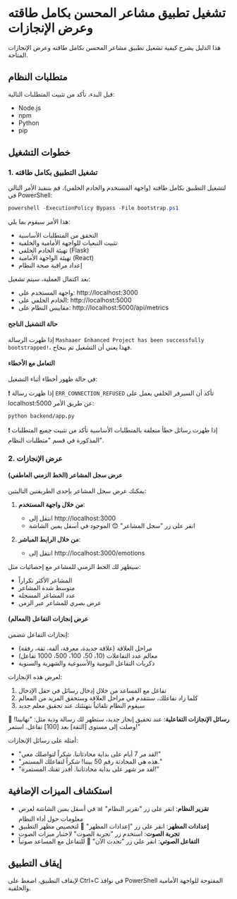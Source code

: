 # تشغيل تطبيق مشاعر المحسن بكامل طاقته وعرض الإنجازات

هذا الدليل يشرح كيفية تشغيل تطبيق مشاعر المحسن بكامل طاقته وعرض الإنجازات المتاحة.

## متطلبات النظام

قبل البدء، تأكد من تثبيت المتطلبات التالية:
- Node.js
- npm
- Python
- pip

## خطوات التشغيل

### 1. تشغيل التطبيق بكامل طاقته

لتشغيل التطبيق بكامل طاقته (واجهة المستخدم والخادم الخلفي)، قم بتنفيذ الأمر التالي في PowerShell:

```powershell
powershell -ExecutionPolicy Bypass -File bootstrap.ps1
```

هذا الأمر سيقوم بما يلي:
- التحقق من المتطلبات الأساسية
- تثبيت التبعيات للواجهة الأمامية والخلفية
- تهيئة الخادم الخلفي (Flask)
- تهيئة الواجهة الأمامية (React)
- إعداد مراقبة صحة النظام

بعد اكتمال العملية، سيتم تشغيل:
- واجهة المستخدم على: http://localhost:3000
- الخادم الخلفي على: http://localhost:5000
- مقاييس النظام على: http://localhost:5000/api/metrics

#### حالة التشغيل الناجح

إذا ظهرت الرسالة `Mashaaer Enhanced Project has been successfully bootstrapped!`، فهذا يعني أن التشغيل تم بنجاح.

#### التعامل مع الأخطاء

في حالة ظهور أخطاء أثناء التشغيل:

❗ إذا ظهرت رسالة `ERR_CONNECTION_REFUSED`
تأكد أن السيرفر الخلفي يعمل على localhost:5000 عن طريق الأمر:

```bash
python backend/app.py
```

❗ إذا ظهرت رسائل خطأ متعلقة بالمتطلبات الأساسية
تأكد من تثبيت جميع المتطلبات المذكورة في قسم "متطلبات النظام".

### 2. عرض الإنجازات

#### عرض سجل المشاعر (الخط الزمني العاطفي)

يمكنك عرض سجل المشاعر بإحدى الطريقتين التاليتين:

1. **من خلال واجهة المستخدم**:
   - انتقل إلى http://localhost:3000
   - انقر على زر "سجل المشاعر" 😊 الموجود في أسفل يمين الشاشة

2. **من خلال الرابط المباشر**:
   - انتقل إلى http://localhost:3000/emotions

سيظهر لك الخط الزمني للمشاعر مع إحصائيات مثل:
- المشاعر الأكثر تكراراً
- متوسط شدة المشاعر
- عدد المشاعر المسجلة
- عرض بصري للمشاعر عبر الزمن

#### عرض إنجازات التفاعل (المعالم)

إنجازات التفاعل تتضمن:
- مراحل العلاقة (علاقة جديدة، معرفة، ألفة، ثقة، رفقة)
- معالم عدد التفاعلات (10، 50، 100، 500، 1000 تفاعل)
- ذكريات التفاعل اليومية والأسبوعية والشهرية والسنوية

لعرض هذه الإنجازات:
1. تفاعل مع المساعد من خلال إدخال رسائل في حقل الإدخال
2. كلما زاد تفاعلك، ستتقدم في مراحل العلاقة وستحقق المزيد من المعالم
3. سيقوم النظام تلقائياً بتهنئتك عند تحقيق معلم جديد

🎉 **رسائل الإنجازات التفاعلية**:
عند تحقيق إنجاز جديد، ستظهر لك رسالة ودية مثل:
"تهانينا! وصلت إلى مستوى [الثقة] بعد [100] تفاعل. استمر!"

أمثلة على رسائل الإنجازات:
- "لقد مر 7 أيام على بداية محادثاتنا. شكراً لتواصلك معي!"
- "هذه هي المحادثة رقم 50 بيننا! شكراً لتفاعلك المستمر."
- "لقد مر شهر على بداية محادثاتنا. أقدر ثقتك المستمرة!"

## استكشاف الميزات الإضافية

- **تقرير النظام**: انقر على زر "تقرير النظام" 📊 في أسفل يمين الشاشة لعرض معلومات حول أداء النظام
- **إعدادات المظهر**: انقر على زر "إعدادات المظهر" 🎨 لتخصيص مظهر التطبيق
- **تجربة الصوت**: استخدم زر "تجربة الصوت" لاختبار ميزات الصوت
- **التفاعل الصوتي**: انقر على زر "تحدث الآن" 🎤 للتفاعل مع المساعد صوتياً

## إيقاف التطبيق

لإيقاف التطبيق، اضغط على Ctrl+C في نوافذ PowerShell المفتوحة للواجهة الأمامية والخلفية.

